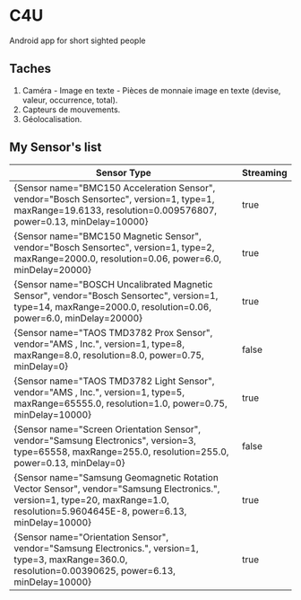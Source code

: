 # C4U
Android app for short sighted people

## Taches
1.  Caméra - Image en texte - Pièces de monnaie image en texte (devise, valeur, occurrence, total).
2.  Capteurs de mouvements.
3.  Géolocalisation.

## My Sensor's list

Sensor Type                                                                               | Streaming
----------------------------------------------------------------------------------------- | -----------------------------------------------------
{Sensor name="BMC150 Acceleration Sensor", vendor="Bosch Sensortec", version=1, type=1, maxRange=19.6133, resolution=0.009576807, power=0.13, minDelay=10000}| true
{Sensor name="BMC150 Magnetic Sensor", vendor="Bosch Sensortec", version=1, type=2, maxRange=2000.0, resolution=0.06, power=6.0, minDelay=20000} | true
{Sensor name="BOSCH Uncalibrated Magnetic Sensor", vendor="Bosch Sensortec", version=1, type=14, maxRange=2000.0, resolution=0.06, power=6.0, minDelay=20000} | true
{Sensor name="TAOS TMD3782 Prox Sensor", vendor="AMS , Inc.", version=1, type=8, maxRange=8.0, resolution=8.0, power=0.75, minDelay=0} | false
{Sensor name="TAOS TMD3782 Light Sensor", vendor="AMS , Inc.", version=1, type=5, maxRange=65555.0, resolution=1.0, power=0.75, minDelay=10000} | true
{Sensor name="Screen Orientation Sensor", vendor="Samsung Electronics", version=3, type=65558, maxRange=255.0, resolution=255.0, power=0.13, minDelay=0} | false
{Sensor name="Samsung Geomagnetic Rotation Vector Sensor", vendor="Samsung Electronics.", version=1, type=20, maxRange=1.0, resolution=5.9604645E-8, power=6.13, minDelay=10000} | true
{Sensor name="Orientation Sensor", vendor="Samsung Electronics.", version=1, type=3, maxRange=360.0, resolution=0.00390625, power=6.13, minDelay=10000} | true

